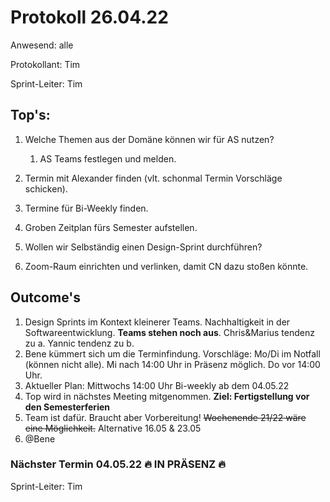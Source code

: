 # Protokoll 26.04.22

Anwesend: alle

Protokollant: Tim

Sprint-Leiter: Tim

## Top's:

1. Welche Themen aus der Domäne können wir für AS nutzen?
   
   1. AS Teams festlegen und melden.

2. Termin mit Alexander finden (vlt. schonmal Termin Vorschläge schicken).

3. Termine für Bi-Weekly finden.

4. Groben Zeitplan fürs Semester aufstellen.

5. Wollen wir Selbständig einen Design-Sprint durchführen?

6. Zoom-Raum einrichten und verlinken, damit CN dazu stoßen könnte.

## Outcome's
1) Design Sprints im Kontext kleinerer Teams. Nachhaltigkeit in der Softwareentwicklung. **Teams stehen noch aus**. Chris&Marius tendenz zu a. Yannic tendenz zu b.    
3) Bene kümmert sich um die Terminfindung. Vorschläge: Mo/Di im Notfall (können nicht alle). Mi nach 14:00 Uhr in Präsenz möglich. Do vor 14:00 Uhr.
4) Aktueller Plan: Mittwochs 14:00 Uhr Bi-weekly ab dem 04.05.22
5) Top wird in nächstes Meeting mitgenommen. **Ziel: Fertigstellung vor den Semesterferien**
6) Team ist dafür. Braucht aber Vorbereitung! ~~Wochenende 21/22 wäre eine Möglichkeit.~~ Alternative 16.05 & 23.05
7) @Bene

### Nächster Termin 04.05.22 🔥 IN PRÄSENZ 🔥
Sprint-Leiter: Tim

